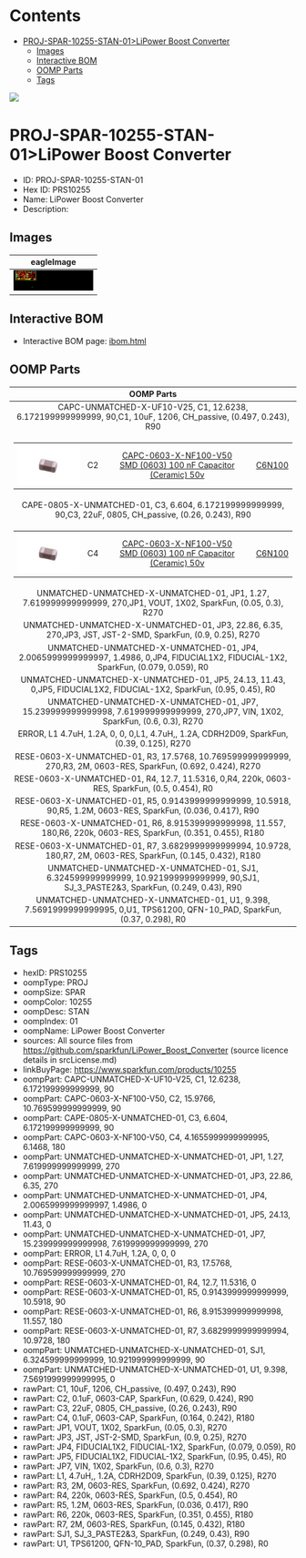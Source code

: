 



Contents
========

* [PROJ-SPAR-10255-STAN-01>LiPower Boost Converter](#proj-spar-10255-stan-01lipower-boost-converter)
	* [Images](#images)
	* [Interactive BOM](#interactive-bom)
	* [OOMP Parts](#oomp-parts)
	* [Tags](#tags)
  
![][im]
# PROJ-SPAR-10255-STAN-01>LiPower Boost Converter

- ID: PROJ-SPAR-10255-STAN-01
- Hex ID: PRS10255
- Name: LiPower Boost Converter
- Description: 

## Images
  
  

|eagleImage|
| :---: |
|[![eagleImage](eagleImage_140.png)](eagleImage_600.png)|

## Interactive BOM

- Interactive BOM page: [ibom.html](kicad/bom/ibom.html)

## OOMP Parts
  

|OOMP Parts|
| :---: |
|CAPC-UNMATCHED-X-UF10-V25, C1, 12.6238, 6.172199999999999, 90,C1, 10uF, 1206, CH_passive, (0.497, 0.243), R90|
|<table><tr><td>![CAPC-0603-X-NF100-V50](https://raw.githubusercontent.com/oomlout/oomlout_OOMP_parts/main/CAPC-0603-X-NF100-V50/image_140.jpg)</td><td> C2</td><td>[CAPC-0603-X-NF100-V50<br>SMD (0603) 100 nF Capacitor (Ceramic) 50v](https://github.com/oomlout/oomlout_OOMP_parts/tree/main/CAPC-0603-X-NF100-V50/)</td><td>[C6N100](https://github.com/oomlout/oomlout_OOMP_parts/tree/main/CAPC-0603-X-NF100-V50/)</td></tr></table>|
|CAPE-0805-X-UNMATCHED-01, C3, 6.604, 6.172199999999999, 90,C3, 22uF, 0805, CH_passive, (0.26, 0.243), R90|
|<table><tr><td>![CAPC-0603-X-NF100-V50](https://raw.githubusercontent.com/oomlout/oomlout_OOMP_parts/main/CAPC-0603-X-NF100-V50/image_140.jpg)</td><td> C4</td><td>[CAPC-0603-X-NF100-V50<br>SMD (0603) 100 nF Capacitor (Ceramic) 50v](https://github.com/oomlout/oomlout_OOMP_parts/tree/main/CAPC-0603-X-NF100-V50/)</td><td>[C6N100](https://github.com/oomlout/oomlout_OOMP_parts/tree/main/CAPC-0603-X-NF100-V50/)</td></tr></table>|
|UNMATCHED-UNMATCHED-X-UNMATCHED-01, JP1, 1.27, 7.619999999999999, 270,JP1, VOUT, 1X02, SparkFun, (0.05, 0.3), R270|
|UNMATCHED-UNMATCHED-X-UNMATCHED-01, JP3, 22.86, 6.35, 270,JP3, JST, JST-2-SMD, SparkFun, (0.9, 0.25), R270|
|UNMATCHED-UNMATCHED-X-UNMATCHED-01, JP4, 2.0065999999999997, 1.4986, 0,JP4, FIDUCIAL1X2, FIDUCIAL-1X2, SparkFun, (0.079, 0.059), R0|
|UNMATCHED-UNMATCHED-X-UNMATCHED-01, JP5, 24.13, 11.43, 0,JP5, FIDUCIAL1X2, FIDUCIAL-1X2, SparkFun, (0.95, 0.45), R0|
|UNMATCHED-UNMATCHED-X-UNMATCHED-01, JP7, 15.239999999999998, 7.619999999999999, 270,JP7, VIN, 1X02, SparkFun, (0.6, 0.3), R270|
|ERROR, L1 4.7uH, 1.2A, 0, 0, 0,L1, 4.7uH,, 1.2A, CDRH2D09, SparkFun, (0.39, 0.125), R270|
|RESE-0603-X-UNMATCHED-01, R3, 17.5768, 10.769599999999999, 270,R3, 2M, 0603-RES, SparkFun, (0.692, 0.424), R270|
|RESE-0603-X-UNMATCHED-01, R4, 12.7, 11.5316, 0,R4, 220k, 0603-RES, SparkFun, (0.5, 0.454), R0|
|RESE-0603-X-UNMATCHED-01, R5, 0.9143999999999999, 10.5918, 90,R5, 1.2M, 0603-RES, SparkFun, (0.036, 0.417), R90|
|RESE-0603-X-UNMATCHED-01, R6, 8.915399999999998, 11.557, 180,R6, 220k, 0603-RES, SparkFun, (0.351, 0.455), R180|
|RESE-0603-X-UNMATCHED-01, R7, 3.6829999999999994, 10.9728, 180,R7, 2M, 0603-RES, SparkFun, (0.145, 0.432), R180|
|UNMATCHED-UNMATCHED-X-UNMATCHED-01, SJ1, 6.324599999999999, 10.921999999999999, 90,SJ1, SJ_3_PASTE2&3, SparkFun, (0.249, 0.43), R90|
|UNMATCHED-UNMATCHED-X-UNMATCHED-01, U1, 9.398, 7.5691999999999995, 0,U1, TPS61200, QFN-10_PAD, SparkFun, (0.37, 0.298), R0|

## Tags

- hexID: PRS10255
- oompType: PROJ
- oompSize: SPAR
- oompColor: 10255
- oompDesc: STAN
- oompIndex: 01
- oompName: LiPower Boost Converter
- sources: All source files from https://github.com/sparkfun/LiPower_Boost_Converter (source licence details in srcLicense.md)
- linkBuyPage: https://www.sparkfun.com/products/10255
- oompPart: CAPC-UNMATCHED-X-UF10-V25, C1, 12.6238, 6.172199999999999, 90
- oompPart: CAPC-0603-X-NF100-V50, C2, 15.9766, 10.769599999999999, 90
- oompPart: CAPE-0805-X-UNMATCHED-01, C3, 6.604, 6.172199999999999, 90
- oompPart: CAPC-0603-X-NF100-V50, C4, 4.1655999999999995, 6.1468, 180
- oompPart: UNMATCHED-UNMATCHED-X-UNMATCHED-01, JP1, 1.27, 7.619999999999999, 270
- oompPart: UNMATCHED-UNMATCHED-X-UNMATCHED-01, JP3, 22.86, 6.35, 270
- oompPart: UNMATCHED-UNMATCHED-X-UNMATCHED-01, JP4, 2.0065999999999997, 1.4986, 0
- oompPart: UNMATCHED-UNMATCHED-X-UNMATCHED-01, JP5, 24.13, 11.43, 0
- oompPart: UNMATCHED-UNMATCHED-X-UNMATCHED-01, JP7, 15.239999999999998, 7.619999999999999, 270
- oompPart: ERROR, L1 4.7uH, 1.2A, 0, 0, 0
- oompPart: RESE-0603-X-UNMATCHED-01, R3, 17.5768, 10.769599999999999, 270
- oompPart: RESE-0603-X-UNMATCHED-01, R4, 12.7, 11.5316, 0
- oompPart: RESE-0603-X-UNMATCHED-01, R5, 0.9143999999999999, 10.5918, 90
- oompPart: RESE-0603-X-UNMATCHED-01, R6, 8.915399999999998, 11.557, 180
- oompPart: RESE-0603-X-UNMATCHED-01, R7, 3.6829999999999994, 10.9728, 180
- oompPart: UNMATCHED-UNMATCHED-X-UNMATCHED-01, SJ1, 6.324599999999999, 10.921999999999999, 90
- oompPart: UNMATCHED-UNMATCHED-X-UNMATCHED-01, U1, 9.398, 7.5691999999999995, 0
- rawPart: C1, 10uF, 1206, CH_passive, (0.497, 0.243), R90
- rawPart: C2, 0.1uF, 0603-CAP, SparkFun, (0.629, 0.424), R90
- rawPart: C3, 22uF, 0805, CH_passive, (0.26, 0.243), R90
- rawPart: C4, 0.1uF, 0603-CAP, SparkFun, (0.164, 0.242), R180
- rawPart: JP1, VOUT, 1X02, SparkFun, (0.05, 0.3), R270
- rawPart: JP3, JST, JST-2-SMD, SparkFun, (0.9, 0.25), R270
- rawPart: JP4, FIDUCIAL1X2, FIDUCIAL-1X2, SparkFun, (0.079, 0.059), R0
- rawPart: JP5, FIDUCIAL1X2, FIDUCIAL-1X2, SparkFun, (0.95, 0.45), R0
- rawPart: JP7, VIN, 1X02, SparkFun, (0.6, 0.3), R270
- rawPart: L1, 4.7uH,, 1.2A, CDRH2D09, SparkFun, (0.39, 0.125), R270
- rawPart: R3, 2M, 0603-RES, SparkFun, (0.692, 0.424), R270
- rawPart: R4, 220k, 0603-RES, SparkFun, (0.5, 0.454), R0
- rawPart: R5, 1.2M, 0603-RES, SparkFun, (0.036, 0.417), R90
- rawPart: R6, 220k, 0603-RES, SparkFun, (0.351, 0.455), R180
- rawPart: R7, 2M, 0603-RES, SparkFun, (0.145, 0.432), R180
- rawPart: SJ1, SJ_3_PASTE2&3, SparkFun, (0.249, 0.43), R90
- rawPart: U1, TPS61200, QFN-10_PAD, SparkFun, (0.37, 0.298), R0



[im]: eagleImage_450.png
